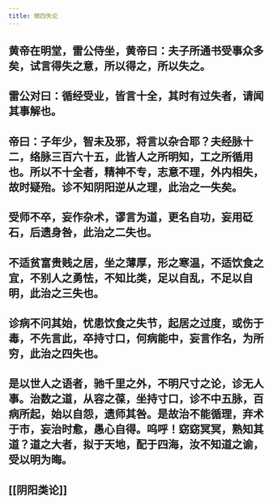 ```yaml
---
title: 徵四失论
---
```


## 黄帝在明堂，雷公侍坐，黄帝曰：夫子所通书受事众多矣，试言得失之意，所以得之，所以失之。
## 雷公对曰：循经受业，皆言十全，其时有过失者，请闻其事解也。
## 帝曰：子年少，智未及邪，将言以杂合耶？夫经脉十二，络脉三百六十五，此皆人之所明知，工之所循用也。所以不十全者，精神不专，志意不理，外内相失，故时疑殆。诊不知阴阳逆从之理，此治之一失矣。
## 受师不卒，妄作杂术，谬言为道，更名自功，妄用砭石，后遗身咎，此治之二失也。
## 不适贫富贵贱之居，坐之薄厚，形之寒温，不适饮食之宜，不别人之勇怯，不知比类，足以自乱，不足以自明，此治之三失也。
## 诊病不问其始，忧患饮食之失节，起居之过度，或伤于毒，不先言此，卒持寸口，何病能中，妄言作名，为所穷，此治之四失也。
## 是以世人之语者，驰千里之外，不明尺寸之论，诊无人事。治数之道，从容之葆，坐持寸口，诊不中五脉，百病所起，始以自怨，遗师其咎。是故治不能循理，弃术于市，妄治时愈，愚心自得。呜呼！窈窈冥冥，熟知其道？道之大者，拟于天地，配于四海，汝不知道之谕，受以明为晦。
## [[阴阳类论]]
